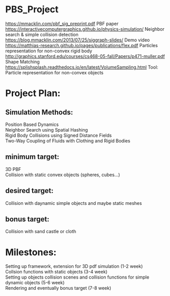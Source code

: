 # PBS_Project

https://mmacklin.com/pbf_sig_preprint.pdf PBF paper \
https://interactivecomputergraphics.github.io/physics-simulation/ Neighbor search & simple collision detection \
https://blog.mmacklin.com/2013/07/25/siggraph-slides/ Demo video \
https://matthias-research.github.io/pages/publications/flex.pdf Particles representation for non-convex rigid body\
http://graphics.stanford.edu/courses/cs468-05-fall/Papers/p471-muller.pdf Shape Matching \
https://splishsplash.readthedocs.io/en/latest/VolumeSampling.html Tool: Particle representation for non-convex objects 


# Project Plan: 

## Simulation Methods: 
  Position Based Dynamics \
  Neighbor Search using Spatial Hashing\
  Rigid Body Collisions using Signed Distance Fields\
  Two-Way Coupling of Fluids with Clothing and Rigid Bodies 

## minimum target: 
  3D PBF \
  Collision with static convex objects (spheres, cubes...) 
## desired target: 
  Collision with daynamic simple objects and maybe static meshes 
## bonus target: 
  Collision with sand castle or cloth 
  
# Milestones: 

Setting up framework, extension for 3D pdf simulation (1-2 week) \
Collsion functions with static objects (3-4 week) \
Setting up objects collision scenes and collision functions for simple dynamic objects (5-6 week) \
Rendering and eventually bonus target (7-8 week)
